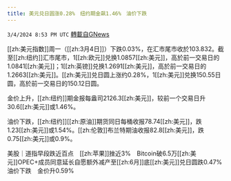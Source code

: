```yaml
---
title: 美元兑日圆涨0.28%　纽约期金飙1.46%　油价下跌
---
```

`3/4/2024 8:53 PM UTC` [轉載自GNews](https://gnews.org/articles/2364758)

[[zh:美元指数]]周一（[[zh:3月4日]]）下跌0.03%，在汇市尾市收於103.832。截至[[zh:纽约]]汇市尾市，1[[zh:欧元]]兑换1.0857[[zh:美元]]，高於前一交易日的1.0841[[zh:美元]]；1[[zh:英镑]]兑换1.2691[[zh:美元]]，高於前一交易日的1.2663[[zh:美元]]。[[zh:美元]]兑日圆上涨约0.28%，1[[zh:美元]]兑换150.55日圆，高於前一交易日的150.12日圆。

金价上升，[[zh:纽约]]期金报每盎司2126.3[[zh:美元]]，较前一个交易日升30.6[[zh:美元]]或1.46%。

油价下跌，[[zh:纽约]][[zh:原油]]期货同日每桶收报78.74[[zh:美元]]，跌1.23[[zh:美元]]或1.54%。[[zh:伦敦]]布兰特期油收报82.8[[zh:美元]]，跌0.75[[zh:美元]]或0.9%。

美股｜道指早段跌近百点　[[zh:苹果]]挫近3%　Bitcoin破6.5万[[zh:美元]]OPEC+成员同意延长自愿额外减产至[[zh:6月]]底[[zh:美元]]兑日圆跌0.47%　油价下跌　金价升0.59%
